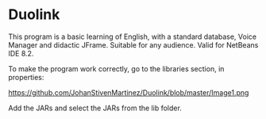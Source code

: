 # Duolink
This program is a basic learning of English, with a standard database, Voice Manager and didactic JFrame. Suitable for any audience. Valid for NetBeans IDE 8.2.

To make the program work correctly, go to the libraries section, in properties:

https://github.com/JohanStivenMartinez/Duolink/blob/master/Image1.png

Add the JARs and select the JARs from the lib folder.


